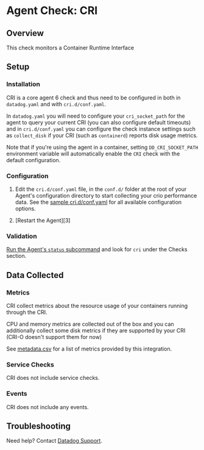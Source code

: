 # Agent Check: CRI

## Overview

This check monitors a Container Runtime Interface

## Setup

### Installation

CRI is a core agent 6 check and thus need to be configured in both in `datadog.yaml` and with `cri.d/conf.yaml`.

In `datadog.yaml` you will need to configure your `cri_socket_path` for the agent to query your current CRI (you can also configure default timeouts) and in `cri.d/conf.yaml` you can configure the check instance settings such as `collect_disk` if your CRI (such as `containerd`) reports disk usage metrics.

Note that if you're using the agent in a container, setting `DD_CRI_SOCKET_PATH` environment variable will automatically enable the `CRI` check with the default configuration.

### Configuration

1. Edit the `cri.d/conf.yaml` file, in the `conf.d/` folder at the root of your
   Agent's configuration directory to start collecting your crio performance data.
   See the [sample cri.d/conf.yaml][2] for all available configuration options.

2. [Restart the Agent][3]

### Validation

[Run the Agent's `status` subcommand][4] and look for `cri` under the Checks section.

## Data Collected

### Metrics

CRI collect metrics about the resource usage of your containers running through the CRI.

CPU and memory metrics are collected out of the box and you can additionally collect some disk metrics
if they are supported by your CRI (CRI-O doesn't support them for now)

See [metadata.csv][7] for a list of metrics provided by this integration.

### Service Checks

CRI does not include service checks.

### Events

CRI does not include any events.

## Troubleshooting

Need help? Contact [Datadog Support][6].

[1]: https://kubernetes.io/blog/2016/12/container-runtime-interface-cri-in-kubernetes/
[2]: https://github.com/DataDog/datadog-agent/blob/master/cmd/agent/dist/conf.d/cri.d/conf.yaml.example
[4]: https://docs.datadoghq.com/agent/faq/agent-commands/#start-stop-restart-the-agent
[5]: https://docs.datadoghq.com/agent/faq/agent-commands/#agent-status-and-information
[6]: https://docs.datadoghq.com/help/
[7]: https://github.com/DataDog/integrations-core/blob/master/cri/metadata.csv
